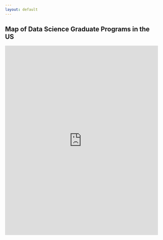 ```yaml
---
layout: default
---
```




<!-- ### Welcome to dService! -->


<!-- ### <a href="{{ site.baseurl }}/whydatascience" style="color:#159957; text-decoration:underline"> Why Data Science? </a> -->

<!-- <p style="text-align: center; padding: 20px 0px 20px 0px;"> test inline css </p> -->
<!-- <p style="padding: 0px 0px 30px 0px;">Data science has become an essential tool for businesses and organizations to make data-driven decisions, optimize operations, and gain a competitive advantage.</p> -->



<!-- ### <a href="{{ site.baseurl }}/whychoosedservice" style="color:#159957; text-decoration:underline"> Why choose dService? </a> -->
<!-- <p style="padding: 0px 0px 30px 0px;">dService is an online tool, provided by DAFinity team to help international students personalize the ranking methodology of Data Science programs and gain comprehensive understanding of the Data Science field.</p> -->
<!-- 
<a href="{{ site.baseurl }}/whychoosedservice"><img src="https://user-images.githubusercontent.com/101531662/220003427-5d3d12a0-6000-4ba1-82e1-509752bc03c8.png" alt="whychoosedservice" width="450"></a> -->

<!-- ## Why choose dService? -->
<!-- <h2 style="font-weight:500;color:rgb(125, 137, 197)">Why choose dService?</h2> -->
<!-- ### What’s the need not being met? -->

<h2>Map of Data Science Graduate Programs in the US</h2>

<iframe src="https://map.proxi.co/r/Slg-1l4dDwnqvWMeT8_5" class="map mt-4" allow="geolocation; clipboard-write"
      width="100%" height="625px" style="border-width: 0px;" allowfullscreen></iframe>

<!-- <h2 style="font-weight:450;color:rgb(125, 137, 197)">Why choose dService? What’s the need not being met?</h2> -->

<!-- The need not being met is the need for accurate and up-to-date information about data science graduate programs & job opportunities for international students interested in data science.

<a href="{{ site.baseurl }}/whydatascience" style="text-decoration:underline"> Learn More > </a>

<a href="{{ site.baseurl }}/whydatascience"><img src="https://user-images.githubusercontent.com/101531662/220003376-a59fc32e-be7e-42ec-b8c7-f495e3057801.png" alt="whydatascience" width="150" ></a> -->

<!-- ### dService is here to help.  -->
<!-- <h2 style="font-weight:450;color:rgb(125, 137, 197)">dService is here to help.</h2>

We are creating a platform or resource center for international students to access information and resources on data science graduate programs & careers. -->

<!-- <a href="{{ site.baseurl }}/aboutus"><img src="https://user-images.githubusercontent.com/101531662/220003457-acab3ea2-47e1-4923-b1d7-964e07990e56.png" alt="whoaredafinity" width="150"></a> -->

<!-- ### <a href="{{ site.baseurl }}/aboutus" style="color:#159957; text-decoration:underline"> Who are DAFinity? </a> -->

<!-- ### Who are DAFinity? -->
<!-- <h2 style="font-weight:450;color:rgb(125, 137, 197)">Who are DAFinity?</h2>

<p>We are four international students who are currently applying for data science programs and dedicating to help others with data. </p>
<a href="{{ site.baseurl }}/aboutus" style="text-decoration:underline"> Learn More > </a> -->